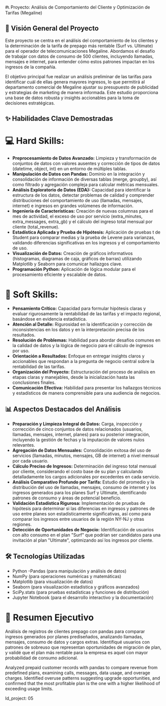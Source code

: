 #📞 Proyecto: Análisis de Comportamiento del Cliente y Optimización de Tarifas (Megaline)

## 🎯 Visión General del Proyecto ##

Este proyecto se centra en el análisis del comportamiento de los clientes y la determinación de la tarifa de prepago más rentable (Surf vs. Ultimate) para el operador de telecomunicaciones Megaline. Abordamos el desafío de trabajar con datos de consumo de 500 clientes, incluyendo llamadas, mensajes e internet, para entender cómo estos patrones impactan en los ingresos de la compañía.

El objetivo principal fue realizar un análisis preliminar de las tarifas para identificar cuál de ellas genera mayores ingresos, lo que permitirá al departamento comercial de Megaline ajustar su presupuesto de publicidad y estrategias de marketing de manera informada. Este estudio proporciona una base de datos robusta y insights accionables para la toma de decisiones estratégicas.

## ✨ Habilidades Clave Demostradas
# 💻 Hard Skills:
- **Preprocesamiento de Datos Avanzado:** Limpieza y transformación de conjuntos de datos con valores ausentes y corrección de tipos de datos (datetime, object, int) en un entorno de múltiples tablas.
- **Manipulación de Datos con Pandas:** Dominio en la integración y consolidación de información de diversas tablas (merge, groupby), así como filtrado y agregación compleja para calcular métricas mensuales.
- **Análisis Exploratorio de Datos (EDA):** Capacidad para identificar la estructura de los datos, detectar problemas de calidad y comprender distribuciones del comportamiento de uso (llamadas, mensajes, internet) e ingresos en grandes volúmenes de información.
- **Ingeniería de Características:** Creación de nuevas columnas para el mes de actividad, el exceso de uso por servicio (extra_minutes, extra_messages, extra_gb) y el cálculo del ingreso total mensual por cliente (total_revenue).
- **Estadística Aplicada y Prueba de Hipótesis:** Aplicación de pruebas t de Student para comparar medias y la prueba de Levene para varianzas, validando diferencias significativas en los ingresos y el comportamiento de uso.
- **Visualización de Datos:** Creación de gráficos informativos (histogramas, diagramas de caja, gráficos de barras) utilizando Matplotlib y Seaborn para comunicar hallazgos clave.
- **Programación Python:** Aplicación de lógica modular para el procesamiento eficiente y escalable de datos.

# 🤝 Soft Skills:
- **Pensamiento Crítico:** Capacidad para formular hipótesis claras y evaluar rigurosamente la rentabilidad de las tarifas y el impacto regional, basándose en evidencia estadística.
- **Atención al Detalle:** Rigurosidad en la identificación y corrección de inconsistencias en los datos y en la interpretación precisa de los resultados.
- **Resolución de Problemas:** Habilidad para abordar desafíos comunes en la calidad de datos y la lógica de negocio para el cálculo de ingresos por uso.
- **Orientación a Resultados:** Enfoque en entregar insights claros y accionables que respondan a la pregunta de negocio central sobre la rentabilidad de las tarifas.
- **Organización del Proyecto:** Estructuración del proceso de análisis en etapas claras y manejables, desde la inicialización hasta las conclusiones finales.
- **Comunicación Efectiva:** Habilidad para presentar los hallazgos técnicos y estadísticos de manera comprensible para una audiencia de negocios.

## 📊 Aspectos Destacados del Análisis
- **Preparación y Limpieza Integral de Datos:** Carga, inspección y corrección de cinco conjuntos de datos relacionados (usuarios, llamadas, mensajes, internet, planes) para su posterior integración, incluyendo la gestión de fechas y la imputación de valores nulos relevantes.
- **Agregación de Datos Mensuales:** Consolidación exitosa del uso de servicios (llamadas, minutos, mensajes, GB de internet) a nivel mensual por cada usuario.
- **Cálculo Preciso de Ingresos:** Determinación del ingreso total mensual por cliente, considerando el costo base de su plan y calculando detalladamente los cargos adicionales por excedentes en cada servicio.
- **Análisis Comparativo Profundo por Tarifa:** Estudio del promedio y la distribución del uso de llamadas, mensajes, consumo de internet y los ingresos generados para los planes Surf y Ultimate, identificando patrones de consumo y áreas de potencial beneficio.
- **Validación Estadística Rigurosa:** Implementación de pruebas de hipótesis para determinar si las diferencias en ingresos y patrones de uso entre planes son estadísticamente significativas, así como para comparar los ingresos entre usuarios de la región NY-NJ y otras regiones.
- **Detección de Oportunidades de Negocio:** Identificación de usuarios con alto consumo en el plan "Surf" que podrían ser candidatos para una invitación al plan "Ultimate", optimizando así los ingresos por cliente.
 
## 🛠️ Tecnologías Utilizadas
- Python
-Pandas (para manipulación y análisis de datos)
- NumPy (para operaciones numéricas y matemáticas)
- Matplotlib (para visualización de datos)
- Seaborn (para visualización estadística y gráficos avanzados)
- SciPy.stats (para pruebas estadísticas y funciones de distribución)
- Jupyter Notebook (para el desarrollo interactivo y la documentación)

# 📂 Resumen Ejecutivo
Análisis de registros de clientes prepago con pandas para comparar ingresos generados por planes prediseñados, analizando llamadas, mensajes, consumo de datos y cargos extras. Identifiqué usuarios con patrones de sobreuso que representan oportunidades de migración de plan, y validé que el plan más rentable para la empresa es aquel con mayor probabilidad de consumo adicional.

Analyzed prepaid customer records with pandas to compare revenue from predefined plans, examining calls, messages, data usage, and overage charges. Identified overuse patterns suggesting upgrade opportunities, and confirmed that the most profitable plan is the one with a higher likelihood of exceeding usage limits.

Id_project: 05

